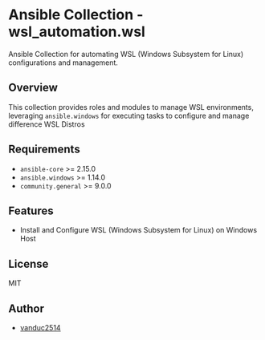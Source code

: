 # Ansible Collection - wsl_automation.wsl

Ansible Collection for automating WSL (Windows Subsystem for Linux) configurations and management.

## Overview
This collection provides roles and modules to manage WSL environments, leveraging `ansible.windows` for executing tasks to configure and manage difference WSL Distros

## Requirements
- `ansible-core` >= 2.15.0
- `ansible.windows` >= 1.14.0
- `community.general` >= 9.0.0

## Features
- Install and Configure WSL (Windows Subsystem for Linux) on Windows Host

## License

MIT

## Author

* [vanduc2514](https://github.com/vanduc2514)